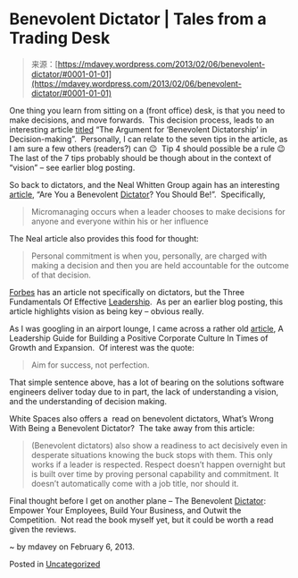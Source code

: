 <!--yml
category: 未分类
date: 2024-05-18 06:30:20
-->

# Benevolent Dictator | Tales from a Trading Desk

> 来源：[https://mdavey.wordpress.com/2013/02/06/benevolent-dictator/#0001-01-01](https://mdavey.wordpress.com/2013/02/06/benevolent-dictator/#0001-01-01)

One thing you learn from sitting on a (front office) desk, is that you need to make decisions, and move forwards.  This decision process, leads to an interesting article [titled](http://www.itbusinessedge.com/cm/blogs/tennant/the-argument-for-benevolent-dictatorship-in-decision-making/?cs=48212) “The Argument for ‘Benevolent Dictatorship’ in Decision-making”.  Personally, I can relate to the seven tips in the article, as I am sure a few others (readers?) can 😉  Tip 4 should possible be a rule 😉  The last of the 7 tips probably should be though about in the context of “vision” – see earlier blog posting.

So back to dictators, and the Neal Whitten Group again has an interesting [article](http://nealwhittengroup.com/articles/are-you-a-benevolent-dictator-you-should-be/), “Are You a Benevolent [Dictator](http://theweek.com/article/index/215121/fortunes-apple-expos-steve-jobs-is-a-dictator-and-3-other-takeaways)? You Should Be!”.  Specifically,

> Micromanaging occurs when a leader chooses to make decisions for anyone and everyone within his or her influence

The Neal article also provides this food for thought:

> Personal commitment is when you, personally, are charged with making a decision and then you are held accountable for the outcome of that decision.

[Forbes](http://www.forbes.com/sites/joshbersin/2012/07/30/its-not-the-ceo-its-the-leadership-strategy-that-matters/) has an article not specifically on dictators, but the Three Fundamentals Of Effective [Leadership](http://www.forbes.com/2009/04/29/vision-communication-judgment-leadership-managing-ccl.html).  As per an earlier blog posting, this article highlights vision as being key – obvious really.

As I was googling in an airport lounge, I came across a rather old [article](http://www.howatthr.com/images/pdf/enhancingdna/A%20Leadership%20Guide%20for%20Building%20a%20Positive%20Corporate%20Culture.pdf), A Leadership Guide for Building a Positive Corporate Culture In Times of Growth and Expansion.  Of interest was the quote:

> Aim for success, not perfection.

That simple sentence above, has a lot of bearing on the solutions software engineers deliver today due to in part, the lack of understanding a vision, and the understanding of decision making.

White Spaces also offers a  read on benevolent dictators, What’s Wrong With Being a Benevolent Dictator?  The take away from this article:

> (Benevolent dictators) also show a readiness to act decisively even in desperate situations knowing the buck stops with them. This only works if a leader is respected. Respect doesn’t happen overnight but is built over time by proving personal capability and commitment. It doesn’t automatically come with a job title, nor should it.

Final thought before I get on another plane – The Benevolent [Dictator](http://www.amazon.com/Benevolent-Dictator-Employees-Business-Competition/dp/1118003918): Empower Your Employees, Build Your Business, and Outwit the Competition.  Not read the book myself yet, but it could be worth a read given the reviews.

~ by mdavey on February 6, 2013.

Posted in [Uncategorized](https://mdavey.wordpress.com/category/uncategorized/)